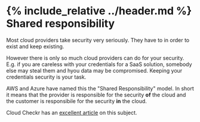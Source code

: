 {% include_relative ../header.md %}
Shared responsibility
===

Most cloud providers take security very seriously. They have to in order to exist and keep existing. 

However there is only so much cloud providers can do for your security. E.g. if you are careless with your credentials for a SaaS solution, somebody else may steal them and hyou data may be compromised. Keeping your credentials security is your task.

AWS and Azure have named this the "Shared Responsibility" model. In short it means that the provider is responsible for the security **of** the cloud and the customer is responsibile for the security **in** the cloud.

Cloud Checkr has an [excellent article](https://cloudcheckr.com/cloud-security/shared-responsibility-model/) on this subject.